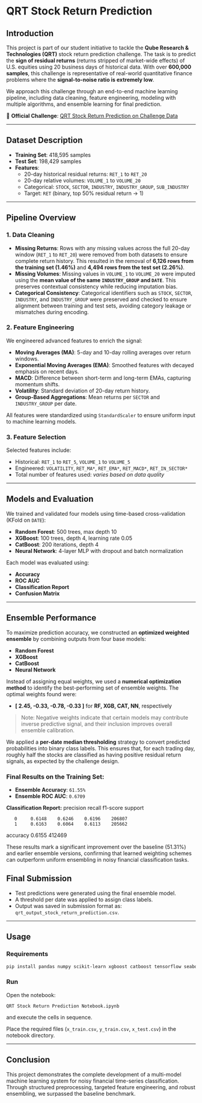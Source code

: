 
# QRT Stock Return Prediction

## Introduction

This project is part of our student initiative to tackle the **Qube Research & Technologies (QRT)** stock return prediction challenge. The task is to predict the **sign of residual returns** (returns stripped of market-wide effects) of U.S. equities using 20 business days of historical data. With over **600,000 samples**, this challenge is representative of real-world quantitative finance problems where the **signal-to-noise ratio is extremely low**.

We approach this challenge through an end-to-end machine learning pipeline, including data cleaning, feature engineering, modeling with multiple algorithms, and ensemble learning for final prediction.

🔗 **Official Challenge**: [QRT Stock Return Prediction on Challenge Data](https://challengedata.ens.fr/participants/challenges/23/#)

---

## Dataset Description

- **Training Set**: 418,595 samples
- **Test Set**: 198,429 samples
- **Features**:
  - 20-day historical residual returns: `RET_1` to `RET_20`
  - 20-day relative volumes: `VOLUME_1` to `VOLUME_20`
  - Categorical: `STOCK`, `SECTOR`, `INDUSTRY`, `INDUSTRY_GROUP`, `SUB_INDUSTRY`
  - Target: `RET` (binary, top 50% residual return → 1)

---

## Pipeline Overview

### 1. Data Cleaning

- **Missing Returns**: Rows with any missing values across the full 20-day window (`RET_1` to `RET_20`) were removed from both datasets to ensure complete return history. This resulted in the removal of **6,126 rows from the training set (1.46%)** and **4,494 rows from the test set (2.26%)**.
- **Missing Volumes**: Missing values in `VOLUME_1` to `VOLUME_20` were imputed using the **mean value of the same `INDUSTRY_GROUP` and `DATE`**. This preserves contextual consistency while reducing imputation bias.
- **Categorical Consistency**: Categorical identifiers such as `STOCK`, `SECTOR`, `INDUSTRY`, and `INDUSTRY_GROUP` were preserved and checked to ensure alignment between training and test sets, avoiding category leakage or mismatches during encoding.

### 2. Feature Engineering

We engineered advanced features to enrich the signal:

- **Moving Averages (MA)**: 5-day and 10-day rolling averages over return windows.
- **Exponential Moving Averages (EMA)**: Smoothed features with decayed emphasis on recent days.
- **MACD**: Difference between short-term and long-term EMAs, capturing momentum shifts.
- **Volatility**: Standard deviation of 20-day return history.
- **Group-Based Aggregations**: Mean returns per `SECTOR` and `INDUSTRY_GROUP` per date.

All features were standardized using `StandardScaler` to ensure uniform input to machine learning models.

### 3. Feature Selection

Selected features include:
- Historical: `RET_1` to `RET_5`, `VOLUME_1` to `VOLUME_5`
- Engineered: `VOLATILITY`, `RET_MA*`, `RET_EMA*`, `RET_MACD*`, `RET_IN_SECTOR*`
- Total number of features used: *varies based on data quality*

---

## Models and Evaluation

We trained and validated four models using time-based cross-validation (KFold on `DATE`):

- **Random Forest**: 500 trees, max depth 10
- **XGBoost**: 100 trees, depth 4, learning rate 0.05
- **CatBoost**: 200 iterations, depth 4
- **Neural Network**: 4-layer MLP with dropout and batch normalization

Each model was evaluated using:
- **Accuracy**
- **ROC AUC**
- **Classification Report**
- **Confusion Matrix**

---
## Ensemble Performance

To maximize prediction accuracy, we constructed an **optimized weighted ensemble** by combining outputs from four base models:

- **Random Forest**
- **XGBoost**
- **CatBoost**
- **Neural Network**

Instead of assigning equal weights, we used a **numerical optimization method** to identify the best-performing set of ensemble weights. The optimal weights found were:

- **[ 2.45, -0.33, -0.78, -0.33 ]** for **RF, XGB, CAT, NN**, respectively

> Note: Negative weights indicate that certain models may contribute inverse predictive signal, and their inclusion improves overall ensemble calibration.

We applied a **per-date median thresholding** strategy to convert predicted probabilities into binary class labels. This ensures that, for each trading day, roughly half the stocks are classified as having positive residual return signals, as expected by the challenge design.

### Final Results on the Training Set:

- **Ensemble Accuracy**: `61.55%`  
- **Ensemble ROC AUC**: `0.6709`

**Classification Report:**
          precision    recall  f1-score   support

       0     0.6148    0.6246    0.6196    206807
       1     0.6163    0.6064    0.6113    205662

accuracy                         0.6155    412469

These results mark a significant improvement over the baseline (51.31%) and earlier ensemble versions, confirming that learned weighting schemes can outperform uniform ensembling in noisy financial classification tasks.

## Final Submission

- Test predictions were generated using the final ensemble model.
- A threshold per date was applied to assign class labels.
- Output was saved in submission format as: `qrt_output_stock_return_prediction.csv`.

---

## Usage

### Requirements
```bash
pip install pandas numpy scikit-learn xgboost catboost tensorflow seaborn matplotlib
```

### Run
Open the notebook:
```
QRT Stock Return Prediction Notebook.ipynb
```
and execute the cells in sequence.

Place the required files (`x_train.csv`, `y_train.csv`, `x_test.csv`) in the notebook directory.

---

## Conclusion

This project demonstrates the complete development of a multi-model machine learning system for noisy financial time-series classification. Through structured preprocessing, targeted feature engineering, and robust ensembling, we surpassed the baseline benchmark.
